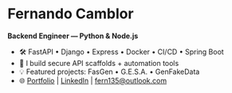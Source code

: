 # Fernando Camblor
**Backend Engineer — Python & Node.js**

- 🛠️ FastAPI • Django • Express • Docker • CI/CD • Spring Boot
- 🔐 I build secure API scaffolds + automation tools
- 💡 Featured projects: FasGen • G.E.S.A. • GenFakeData
- 🌐 [Portfolio](https://fern135.github.io/PortFolio/index.html) | [LinkedIn](your-link-here) | fern135@outlook.com
